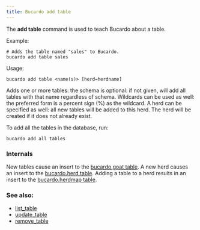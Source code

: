 ```yaml
---
title: Bucardo add table
---
```


The **add table** command is used to teach Bucardo about a table.

Example:

    # Adds the table named "sales" to Bucardo.
    bucardo add table sales


Usage:

    bucardo add table <name(s)> [herd=herdname]

Adds one or more tables: the schema is optional: if not given, will add all tables with that name regardless of schema. Wildcards can be used as well: the preferred form is a percent sign (%) as the wildcard. A herd can be specified as well: all new tables will be added to this herd. The herd will be created if it does not already exist.

To add all the tables in the database, run:

    bucardo add all tables

### Internals

New tables cause an insert to the [bucardo.goat table](/Bucardo/bucardo.goat_table). A new herd causes an insert to the [bucardo.herd table](/Bucardo/bucardo.herd_table). Adding a table to a herd results in an insert to the [bucardo.herdmap table](/Bucardo/bucardo.herdmap_table).

### See also:

-   [list_table](/Bucardo/list_table)
-   [update_table](/Bucardo/update_table)
-   [remove_table](/Bucardo/remove_table)
